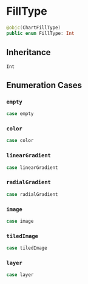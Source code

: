# FillType

``` swift
@objc(ChartFillType)
public enum FillType: Int
```

## Inheritance

`Int`

## Enumeration Cases

### `empty`

``` swift
case empty
```

### `color`

``` swift
case color
```

### `linearGradient`

``` swift
case linearGradient
```

### `radialGradient`

``` swift
case radialGradient
```

### `image`

``` swift
case image
```

### `tiledImage`

``` swift
case tiledImage
```

### `layer`

``` swift
case layer
```

